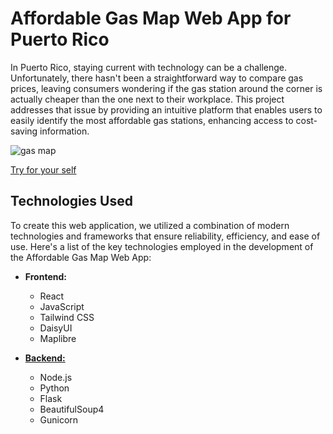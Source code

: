# Affordable Gas Map Web App for Puerto Rico

In Puerto Rico, staying current with technology can be a challenge. Unfortunately, there hasn't been a straightforward way to compare gas prices, leaving consumers wondering if the gas station around the corner is actually cheaper than the one next to their workplace. This project addresses that issue by providing an intuitive platform that enables users to easily identify the most affordable gas stations, enhancing access to cost-saving information.
 
![gas map](https://github.com/ace7806/gas-map/assets/60676798/21403a4c-4944-4596-a353-5a41ccc09441)

[Try for your self](https://ace7806.github.io/gas-map/)

## Technologies Used

To create this web application, we utilized a combination of modern technologies and frameworks that ensure reliability, efficiency, and ease of use. Here's a list of the key technologies employed in the development of the Affordable Gas Map Web App:

- **Frontend:**
  - React
  - JavaScript
  - Tailwind CSS
  - DaisyUI
  - Maplibre

- [**Backend:**](https://github.com/ace7806/server)
  - Node.js
  - Python
  - Flask
  - BeautifulSoup4
  - Gunicorn
  

  

